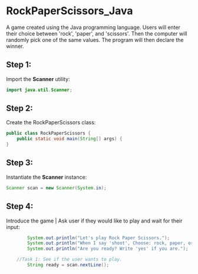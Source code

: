 # RockPaperScissors_Java
A game created using the Java programming language. Users will enter their choice between 'rock', 'paper', and 'scissors'. Then the computer will randomly pick one of the same values. The program will then declare the winner.


## Step 1: 

Import the **Scanner** utility:

```java
import java.util.Scanner;
```

## Step 2:

Create the RockPaperScissors class:

```java
public class RockPaperScissors {
    public static void main(String[] args) {
}
```

## Step 3:

Instantiate the **Scanner** instance:

```java
Scanner scan = new Scanner(System.in);
```

## Step 4:

Introduce the game | Ask user if they would like to play and wait for their input:

```java
        System.out.println("Let's play Rock Paper Scissors.");
        System.out.println("When I say 'shoot', Choose: rock, paper, or scissors.\n");
        System.out.println("Are you ready? Write 'yes' if you are.");

    //Task 1: See if the user wants to play. 
        String ready = scan.nextLine(); 
```
